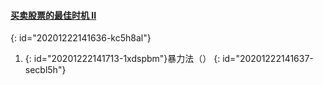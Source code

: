 #### [买卖股票的最佳时机 II](https://leetcode-cn.com/problems/best-time-to-buy-and-sell-stock-ii/)
{: id="20201222141636-kc5h8al"}

1. {: id="20201222141713-1xdspbm"}暴力法（）
{: id="20201222141637-secbl5h"}
